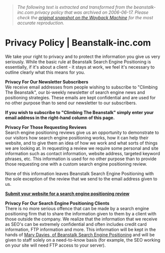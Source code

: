 > *The following text is extracted and transformed from the beanstalk-inc.com privacy policy that was archived on 2006-06-17. Please check the [original snapshot on the Wayback Machine](https://web.archive.org/web/20060617214333id_/http%3A//www.beanstalk-inc.com/search-engine-positioning/privacy.htm) for the most accurate reproduction.*

# Privacy Policy | Beanstalk-inc.com

We take your right to privacy and to protect the information you give us very seriously. While the basic rule at Beanstalk Search Engine Positioning is essentially, if it's about a client - it stays at work, we feel it's necessary to outline clearly what this means for you.

**Privacy For Our Newsletter Subscribers**  
We receive email addresses from people wishing to subscribe to "Climbing The Beanstalk", our bi-weekly newsletter of search engine news and positioning strategies. These emails are kept confidential and are used for no other purpose than to send our newsletter to our subscribers.

**If you wish to subscribe to "Climbing The Beanstalk" simply enter your email address in the right-hand column of this page.**

**Privacy For Those Requesting Reviews**  
Search engine positioning reviews give us an opportunity to demonstrate to our visitors how search engine positioning works, how it can help their website, and to give them an idea of how we work and what sorts of things we are looking at. In requesting a review we require some personal and site information such as contact information, website address, targeted keyword phrases, etc. This information is used for no other purpose than to provide those requesting one with a custom search engine positioning review.

None of this information leaves Beanstalk Search Engine Positioning with the sole exception of the review that we send to the email address given to us.

**[Submit your website for a search engine positioning review](https://web.archive.org/search-engine-positioning/review.htm)**

**Privacy For Our Search Engine Positioning Clients**  
There is no more serious offence that can be made by a search engine positioning firm that to share the information given to them by a client with those outside the company. We realize that the information that we receive as SEO's can be extremely confidential and often includes credit card information, FTP information and more. This information will be kept in the hands of [Mary Davies, of Beanstalk Search Engine Positioning](https://web.archive.org/search-engine-positioning/about-us.htm) and will be given to staff solely on a need-to-know basis (for example, the SEO working on your site will need FTP access to your server). 
